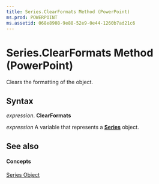 ```yaml
---
title: Series.ClearFormats Method (PowerPoint)
ms.prod: POWERPOINT
ms.assetid: 068e8908-9e88-52e9-0e44-1260b7ad21c6
---
```



# Series.ClearFormats Method (PowerPoint)

Clears the formatting of the object.


## Syntax

 _expression_. **ClearFormats**

 _expression_ A variable that represents a **[Series](series-object-powerpoint.md)** object.


## See also


#### Concepts


[Series Object](series-object-powerpoint.md)

